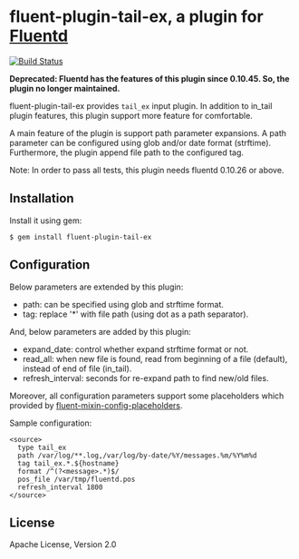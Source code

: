 # fluent-plugin-tail-ex, a plugin for [Fluentd](http://fluentd.org)

[![Build Status](https://secure.travis-ci.org/yosisa/fluent-plugin-tail-ex.png)](http://travis-ci.org/yosisa/fluent-plugin-tail-ex)

**Deprecated: Fluentd has the features of this plugin since 0.10.45. So, the plugin no longer maintained.**

fluent-plugin-tail-ex provides `tail_ex` input plugin.
In addition to in_tail plugin features, this plugin support more feature for comfortable.

A main feature of the plugin is support path parameter expansions.
A path parameter can be configured using glob and/or date format (strftime).
Furthermore, the plugin append file path to the configured tag.

Note: In order to pass all tests, this plugin needs fluentd 0.10.26 or above.

## Installation

Install it using gem:

    $ gem install fluent-plugin-tail-ex

## Configuration

Below parameters are extended by this plugin:

- path: can be specified using glob and strftime format.
- tag: replace '*' with file path (using dot as a path separator).

And, below parameters are added by this plugin:

- expand_date: control whether expand strftime format or not.
- read_all: when new file is found, read from beginning of a file (default), instead of end of file (in_tail).
- refresh_interval: seconds for re-expand path to find new/old files.

Moreover, all configuration parameters support some placeholders which provided by [fluent-mixin-config-placeholders](https://github.com/tagomoris/fluent-mixin-config-placeholders).

Sample configuration:

    <source>
      type tail_ex
      path /var/log/**.log,/var/log/by-date/%Y/messages.%m/%Y%m%d
      tag tail_ex.*.${hostname}
      format /^(?<message>.*)$/
      pos_file /var/tmp/fluentd.pos
      refresh_interval 1800
    </source>

## License

Apache License, Version 2.0

